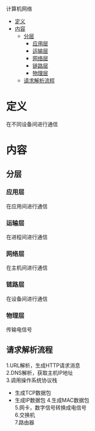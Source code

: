 计算机网络
- [定义](#定义)
- [内容](#内容)
  - [分层](#分层)
    - [应用层](#应用层)
    - [运输层](#运输层)
    - [网络层](#网络层)
    - [链路层](#链路层)
    - [物理层](#物理层)
  - [请求解析流程](#请求解析流程)

# 定义 #
在不同设备间进行通信

# 内容 #
## 分层 ##
### 应用层 ###
在应用间进行通信

### 运输层 ###
在进程间进行通信

### 网络层 ###
在主机间进行通信

### 链路层 ###
在设备间进行通信

### 物理层 ###
传输电信号

## 请求解析流程 ##
1.URL解析，生成HTTP请求消息  
2.DNS解析，获取主机IP地址  
3.调用操作系统协议栈  
  - 生成TCP数据包
  - 生成IP数据包
4.生成MAC数据包  
5.网卡，数字信号转换成电信号  
6.交换机  
7.路由器  
